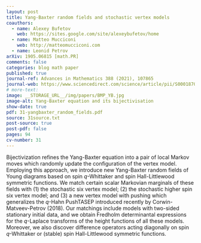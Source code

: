 ```yaml
---
layout: post
title: Yang-Baxter random fields and stochastic vertex models
coauthors: 
  - name: Alexey Bufetov
    web: https://sites.google.com/site/alexeybufetov/home
  - name: Matteo Mucciconi
    web: http://matteomucciconi.com
  - name: Leonid Petrov
arXiv: 1905.06815 [math.PR]
comments: false
categories: blog math paper
published: true
journal-ref: Advances in Mathematics 388 (2021), 107865
journal-web: https://www.sciencedirect.com/science/article/pii/S0001870821003042
# more-text:
image: __STORAGE_URL__/img/papers/BMP_YB.jpg
image-alt: Yang-Baxter equation and its bijectivisation
show-date: true
pdf: 31-yangbaxter_random_fields.pdf
source: 31source.txt
post-source: true
post-pdf: false
pages: 94
cv-number: 31
---
```


Bijectivization refines the Yang-Baxter equation into a pair of local Markov moves which randomly update the configuration of the vertex model. Employing this approach, we introduce new Yang-Baxter random fields of Young diagrams based on spin $q$-Whittaker and spin Hall-Littlewood symmetric functions. We match certain scalar Markovian marginals of these fields with (1) the stochastic six vertex model; (2) the stochastic higher spin six vertex model; and (3) a new vertex model with pushing which generalizes the $q$-Hahn PushTASEP introduced recently by Corwin-Matveev-Petrov (2018). Our matchings include models with two-sided stationary initial data, and we obtain Fredholm determinantal expressions for the $q$-Laplace transforms of the height functions of all these models. Moreover, we also discover difference operators acting diagonally on spin $q$-Whittaker or (stable) spin Hall-Littlewood symmetric functions.